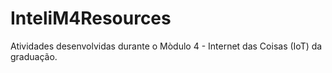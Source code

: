 # InteliM4Resources

Atividades desenvolvidas durante o Mòdulo 4 - Internet das Coisas (IoT) da graduação.
